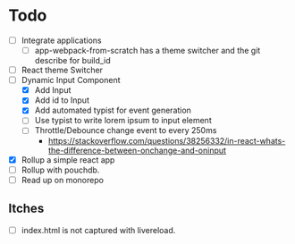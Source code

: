 # Todo
- [ ] Integrate applications
  - [ ] app-webpack-from-scratch has a theme switcher and the git describe for build_id
- [ ] React theme Switcher
- [ ] Dynamic Input Component
  - [x] Add Input
  - [x] Add id to Input
  - [x] Add automated typist for event generation
  - [ ] Use typist to write lorem ipsum to input element
  - [ ] Throttle/Debounce change event to every 250ms
    - https://stackoverflow.com/questions/38256332/in-react-whats-the-difference-between-onchange-and-oninput
- [x] Rollup a simple react app
- [ ] Rollup with pouchdb.
- [ ] Read up on monorepo

## Itches 
- [ ] index.html is not captured with livereload.
